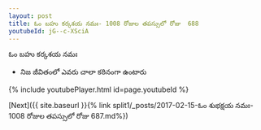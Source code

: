 ```yaml
---
layout: post
title: ఓం బహు కర్కశయ నమః- 1008 రోజుల తపస్సులో రోజు  688
youtubeId: jG--c-XSciA
---
```

 
 
 ఓం బహు కర్కశయ నమః  
 
 -  నిజ జీవితంలో ఎవరు చాలా కఠినంగా ఉంటారు 
 
  
 
  
 
 
 
 
 
 


{% include youtubePlayer.html id=page.youtubeId %}
 
[Next]({{ site.baseurl }}{% link  split1/_posts/2017-02-15-ఓం శుభక్షయ నమః- 1008 రోజుల తపస్సులో రోజు  687.md%})
 
